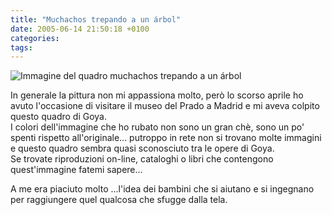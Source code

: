 ```yaml
---
title: "Muchachos trepando a un árbol"
date: 2005-06-14 21:50:18 +0100
categories:
tags:
---
```


 ![Immagine del quadro muchachos trepando a un árbol](https://upload.wikimedia.org/wikipedia/commons/thumb/6/62/Muchachos_trepando_a_un_%C3%A1rbol.jpg/800px-Muchachos_trepando_a_un_%C3%A1rbol.jpg) 

In generale la pittura non mi appassiona molto, però lo scorso aprile ho avuto l'occasione di visitare il museo del Prado a Madrid e mi aveva colpito questo quadro di Goya.  
I colori dell'immagine che ho rubato non sono un gran chè, sono un po' spenti rispetto all'originale... putroppo in rete non si trovano molte immagini e questo quadro sembra quasi sconosciuto tra le opere di Goya.  
Se trovate riproduzioni on-line, cataloghi o libri che contengono quest'immagine fatemi sapere...

A me era piaciuto molto ...l'idea dei bambini che si aiutano e si ingegnano per raggiungere quel qualcosa che sfugge dalla tela.
